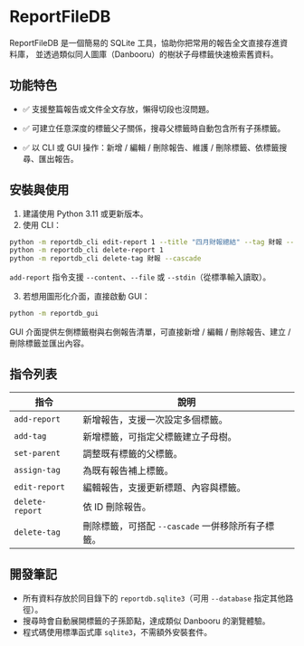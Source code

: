 # ReportFileDB

ReportFileDB 是一個簡易的 SQLite 工具，協助你把常用的報告全文直接存進資料庫，
並透過類似同人圖庫（Danbooru）的樹狀子母標籤快速檢索舊資料。

## 功能特色

- ✅ 支援整篇報告或文件全文存放，懶得切段也沒問題。
- ✅ 可建立任意深度的標籤父子關係，搜尋父標籤時自動包含所有子孫標籤。

- ✅ 以 CLI 或 GUI 操作：新增 / 編輯 / 刪除報告、維護 / 刪除標籤、依標籤搜尋、匯出報告。


## 安裝與使用

1. 建議使用 Python 3.11 或更新版本。
2. 使用 CLI：

```bash
python -m reportdb_cli edit-report 1 --title "四月財報總結" --tag 財報 --tag "財報/收入"
python -m reportdb_cli delete-report 1
python -m reportdb_cli delete-tag 財報 --cascade
```

`add-report` 指令支援 `--content`、`--file` 或 `--stdin`（從標準輸入讀取）。

3. 若想用圖形化介面，直接啟動 GUI：

```bash
python -m reportdb_gui
```


GUI 介面提供左側標籤樹與右側報告清單，可直接新增 / 編輯 / 刪除報告、建立 / 刪除標籤並匯出內容。


## 指令列表

| 指令 | 說明 |
| --- | --- |
| `add-report` | 新增報告，支援一次設定多個標籤。 |
| `add-tag` | 新增標籤，可指定父標籤建立子母樹。 |
| `set-parent` | 調整既有標籤的父標籤。 |
| `assign-tag` | 為既有報告補上標籤。 |
| `edit-report` | 編輯報告，支援更新標題、內容與標籤。 |
| `delete-report` | 依 ID 刪除報告。 |
| `delete-tag` | 刪除標籤，可搭配 `--cascade` 一併移除所有子標籤。 |



## 開發筆記

- 所有資料存放於同目錄下的 `reportdb.sqlite3`（可用 `--database` 指定其他路徑）。
- 搜尋時會自動展開標籤的子孫節點，達成類似 Danbooru 的瀏覽體驗。
- 程式碼使用標準函式庫 `sqlite3`，不需額外安裝套件。
